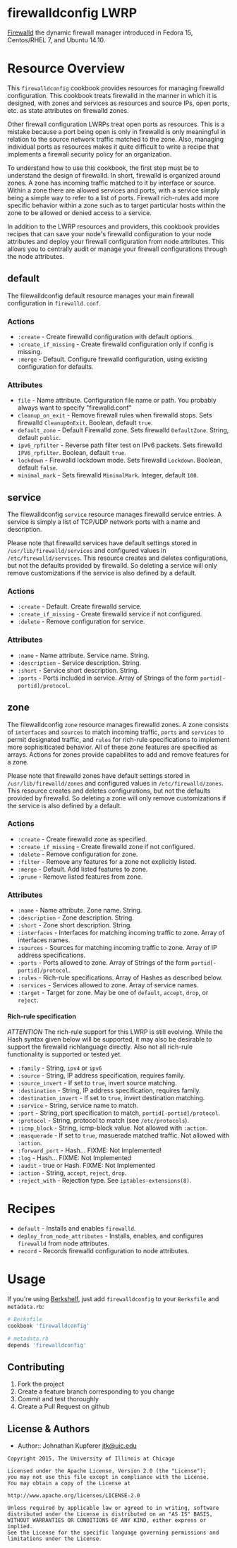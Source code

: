 firewalldconfig LWRP
====================

[Firewalld](https://fedoraproject.org/wiki/FirewallD) the dynamic firewall
manager introduced in Fedora 15, Centos/RHEL 7, and Ubuntu 14.10.

# Resource Overview

This `firewalldconfig` cookbook provides resources for managing firewalld
configuration. This cookbook treats firewalld in the manner in which it is
designed, with zones and services as resources and source IPs, open ports,
etc. as state attributes on firewalld zones.

Other firewall configuration LWRPs treat open ports as resources. This is a
mistake because a port being open is only in firewalld is only meaningful in
relation to the source network traffic matched to the zone. Also, managing
individual ports as resources makes it quite difficult to write a recipe that
implements a firewall security policy for an organization.

To understand how to use this cookbook, the first step must be to understand
the design of firewalld. In short, firewalld is organized around zones. A
zone has incoming traffic matched to it by interface or source. Within a zone
there are allowed services and ports, with a service simply being a simple way
to refer to a list of ports. Firewall rich-rules add more specific behavior
within a zone such as to target particular hosts within the zone to be allowed
or denied access to a service.

In addition to the LWRP resources and providers, this cookbook provides recipes
that can save your node's firewalld configuration to your node attributes and
deploy your firewall configuration from node attributes. This allows you to
centrally audit or manage your firewall configurations through the node
attributes.

## default

The filewalldconfig default resource manages your main firewall configuration
in `firewalld.conf`.

### Actions

* `:create` - Create firewalld configuration with default options.
* `:create_if_missing` - Create firewalld configuration only if config is missing.
* `:merge` - Default. Configure firewalld configuration, using existing configuration for defaults.

### Attributes

* `file` - Name attribute. Configuration file name or path. You probably always want to specify "firewalld.conf"
* `cleanup_on_exit` - Remove firewall rules when firewalld stops. Sets firewalld `CleanupOnExit`. Boolean, default `true`.
* `default_zone` - Default Firewalld zone. Sets firewalld `DefaultZone`. String, default `public`.
* `ipv6_rpfilter` - Reverse path filter test on IPv6 packets. Sets firewalld `IPV6_rpfilter`. Boolean, default `true`.
* `lockdown` - Firewalld lockdown mode. Sets firewalld `Lockdown`. Boolean, default `false`.
* `minimal_mark` - Sets firewalld `MinimalMark`. Integer, default `100`.

## service

The filewalldconfig `service` resource manages firewalld service entries.
A service is simply a list of TCP/UDP network ports with a name and
description.

Please note that firewalld services have default settings stored in
`/usr/lib/firewalld/services` and configured values in
`/etc/firewalld/services`. This resource creates and deletes configurations,
but not the defaults provided by firewalld. So deleting a service will only
remove customizations if the service is also defined by a default.

### Actions

* `:create` - Default. Create firewalld service.
* `:create_if_missing` - Create firewalld service if not configured.
* `:delete` - Remove configuration for service.

### Attributes

* `:name` - Name attribute. Service name. String.
* `:description` - Service description. String.
* `:short` - Service short description. String.
* `:ports` - Ports included in service. Array of Strings of the form `portid[-portid]/protocol`.

## zone

The filewalldconfig `zone` resource manages firewalld zones. A zone consists
of `interfaces` and `sources` to match incoming traffic, `ports` and `services`
to permit designated traffic, and `rules` for rich-rule specifications to
implement more sophisiticated behavior. All of these zone features are
specified as arrays. Actions for zones provide capabilites to add and remove
features for a zone.

Please note that firewalld zones have default settings stored in
`/usr/lib/firewalld/zones` and configured values in
`/etc/firewalld/zones`. This resource creates and deletes configurations,
but not the defaults provided by firewalld. So deleting a zone will only
remove customizations if the service is also defined by a default.

### Actions

* `:create` - Create firewalld zone as specified.
* `:create_if_missing` - Create firewalld zone if not configured.
* `:delete` - Remove configuration for zone.
* `:filter` - Remove any features for a zone not explicitly listed.
* `:merge` - Default. Add listed features to zone.
* `:prune` - Remove listed features from zone.

### Attributes

* `:name` - Name attribute. Zone name. String.
* `:description` - Zone description. String.
* `:short` - Zone short description. String.
* `:interfaces` - Interfaces for matching incoming traffic to zone. Array of interfaces names.
* `:sources` - Sources for matching incoming traffic to zone. Array of IP address specifications.
* `:ports` - Ports allowed to zone. Array of Strings of the form `portid[-portid]/protocol`.
* `:rules` - Rich-rule specifications. Array of Hashes as described below.
* `:services` - Services allowed to zone. Array of service names.
* `:target` - Target for zone. May be one of `default`, `accept`, `drop`, or `reject`.

#### Rich-rule specification

_ATTENTION_ The rich-rule support for this LWRP is still evolving. While the
Hash syntax given below will be supported, it may also be desirable to support
the firewalld richlanguage directly. Also not all rich-rule functionality is
supported or tested yet.

* `:family` - String, `ipv4` or `ipv6`
* `:source` - String, IP address specification, requires family.
* `:source_invert` - If set to `true`, invert source matching.
* `:destination` - String, IP address specification, requires family.
* `:destination_invert` - If set to `true`, invert destination matching.
* `:service` - String, service name to match.
* `:port` - String, port specification to match, `portid[-portid]/protocol`.
* `:protocol` - String, protocol to match (see `/etc/protocols`).
* `:icmp_block` - String, icmp-block value. Not allowed with `:action`.
* `:masquerade` - If set to `true`, masuerade matched traffic. Not allowed with `:action`.
* `:forward_port` - Hash... FIXME: Not Implemented!
* `:log` - Hash... FIXME: Not Implemented
* `:audit` - true or Hash. FIXME: Not Implemented
* `:action` - String, `accept`, `reject`, `drop`.
* `:reject_with` - Rejection type. See `iptables-extensions(8)`.

# Recipes

* `default` - Installs and enables `firewalld`.
* `deploy_from_node_attributes` - Installs, enables, and configures `firewalld` from node attributes.
* `record` - Records firewalld configuration to node attributes.

# Usage

If you're using [Berkshelf](http://berkshelf.com/), just add `firewalldconfig` to your
`Berksfile` and `metadata.rb`:

```ruby
# Berksfile
cookbook 'firewalldconfig'

# metadata.rb
depends 'firewalldconfig'
```

Contributing
------------
1. Fork the project
2. Create a feature branch corresponding to you change
3. Commit and test thoroughly
4. Create a Pull Request on github


License & Authors
-----------------
- Author:: Johnathan Kupferer <jtk@uic.edu>

```text
Copyright 2015, The University of Illinois at Chicago

Licensed under the Apache License, Version 2.0 (the "License");
you may not use this file except in compliance with the License.
You may obtain a copy of the License at

http://www.apache.org/licenses/LICENSE-2.0

Unless required by applicable law or agreed to in writing, software
distributed under the License is distributed on an "AS IS" BASIS,
WITHOUT WARRANTIES OR CONDITIONS OF ANY KIND, either express or implied.
See the License for the specific language governing permissions and
limitations under the License.
```
